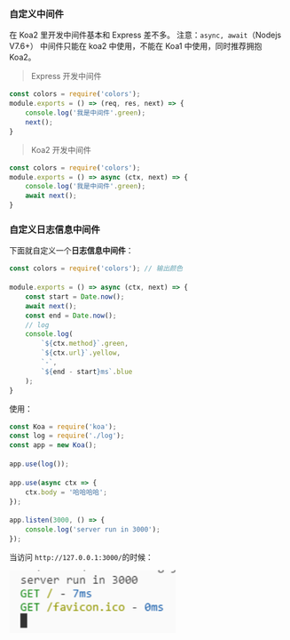 
### 自定义中间件
在 Koa2 里开发中间件基本和 Express 差不多。
注意：`async, await`（Nodejs V7.6+） 中间件只能在 koa2 中使用，不能在 Koa1 中使用，同时推荐拥抱 Koa2。

> Express 开发中间件

```js
const colors = require('colors');
module.exports = () => (req, res, next) => {
    console.log('我是中间件'.green);
    next();
}
```

> Koa2 开发中间件

```js
const colors = require('colors');
module.exports = () => async (ctx, next) => {
    console.log('我是中间件'.green);
    await next();
}
```

### 自定义日志信息中间件
下面就自定义一个**日志信息中间件**：

```js
const colors = require('colors'); // 输出颜色

module.exports = () => async (ctx, next) => {
    const start = Date.now();
    await next();
    const end = Date.now();
    // log
    console.log(
        `${ctx.method}`.green,
        `${ctx.url}`.yellow,
        `-`,
        `${end - start}ms`.blue
    );
}
```

使用：

```js
const Koa = require('koa');
const log = require('./log');
const app = new Koa();

app.use(log());

app.use(async ctx => {
    ctx.body = '哈哈哈哈';
});

app.listen(3000, () => {
    console.log('server run in 3000');
});
```

当访问 `http://127.0.0.1:3000/`的时候：

<img src='../../resource/20170526235551.png' alt='' width=300 />

